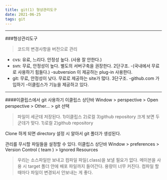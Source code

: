 ```yaml
---
title: git(1) 형상관리도구
date: 2021-06-25
tags: git
---
```




-----

###형상관리도구
> 코드의 변경사항을 버전으로 관리

* cvs: 유료, 느리다. 안정성 높다. (사용 잘 안한다.)
* svn: 무료, 안정성이 높다. 별도의 서버구축을 권장한다. 2단구조.
	-(국내에서 무료로 사용하기 힘들다.)
	-subversion 이 제공하는 plug-in 사용한다.
* git: 무료, 안정성이 낮다. 무료로 제공하는 site가 많다. 3단구조.
	-github.com 가입하기
	-이클립스가 기능을 제공하고 있다.
	
	
-----
####이클립스에서 git 사용하기
이클립스 상단바 Window > perspective > Open perspective > Other... > git 선택
> 파일이 세군데 저장된다. 1)이클립스 2)로컬 3)github repository
> 크게 보면 두 군데가 맞다. 1)로컬 2)github repository

Clone 하게 되면 directory 설정 시 알아서 git 폴더가 생성된다.

관리를 무시할 파일들을 설정할 수 있다.
이클립스 상단바 Window > preferences > Version Control ( team ) > Ignored Resources
> 우리는 소스파일만 보내고 컴파일 파일(.class)을 보낼 필요가 없다.
> 메이븐을 사용 시 target 폴더 안에 배포 파일까지 들어간다. 용량이 너무 커진다. 컴파일 할 때마다 파일이 변경되서 안보내는 게 좋다.


